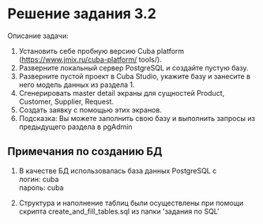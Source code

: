 # Решение задания 3.2
Описание задачи: 
1. Установить себе пробную версию Cuba platform (https://www.jmix.ru/cuba-platform/
   tools/).
2. Разверните локальный сервер PostgreSQL и создайте пустую базу.
3. Разверните пустой проект в Cuba Studio, укажите базу и занесите в него модель данных
   из раздела 1.
4. Сгенерировать master detail экраны для сущностей Product, Customer, Supplier, Request.
5. Создать заявку с помощью этих экранов.
6. Подсказка: Вы можете заполнить свою базу и выполнить запросы из предыдущего раздела
   в pgAdmin



## Примечания по созданию БД


1. В качестве БД использовалась база данных PostgreSQL с \
   логин: cuba \
   пароль: cuba

2. Структура и наполнение таблиц были осуществлены
   при помощи скрипта create_and_fill_tables.sql
   из папки 'задания по SQL'
